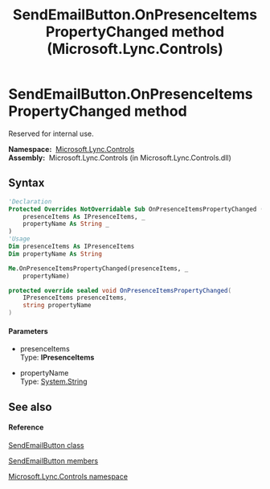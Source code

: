 ﻿---
title: SendEmailButton.OnPresenceItemsPropertyChanged method  (Microsoft.Lync.Controls)
TOCTitle: 'OnPresenceItemsPropertyChanged method '
ms:assetid: M:Microsoft.Lync.Controls.SendEmailButton.OnPresenceItemsPropertyChanged(Microsoft.Lync.Controls.Internal.Model.IPresenceItems,System.String)_DI_3_UC_OCS14MrefLyncWPF
ms:mtpsurl: https://msdn.microsoft.com/en-us/library/microsoft.lync.controls.sendemailbutton.onpresenceitemspropertychanged(v=office.15)
ms:contentKeyID: 48595250
ms.date: 07/28/2014
mtps_version: v=office.15
f1_keywords:
- Microsoft.Lync.Controls.SendEmailButton.OnPresenceItemsPropertyChanged
dev_langs:
- CSharp
- JScript
- VB
- other
---

# SendEmailButton.OnPresenceItemsPropertyChanged method

Reserved for internal use.

**Namespace:**  [Microsoft.Lync.Controls](microsoft-lync-controls-namespace_1.md)  
**Assembly:**  Microsoft.Lync.Controls (in Microsoft.Lync.Controls.dll)

## Syntax

``` vb
'Declaration
Protected Overrides NotOverridable Sub OnPresenceItemsPropertyChanged ( _
    presenceItems As IPresenceItems, _
    propertyName As String _
)
'Usage
Dim presenceItems As IPresenceItems
Dim propertyName As String

Me.OnPresenceItemsPropertyChanged(presenceItems, _
    propertyName)
```

``` csharp
protected override sealed void OnPresenceItemsPropertyChanged(
    IPresenceItems presenceItems,
    string propertyName
)
```

#### Parameters

  - presenceItems  
    Type: **IPresenceItems**  

<!-- end list -->

  - propertyName  
    Type: [System.String](http://msdn2.microsoft.com/en-us/library/s1wwdcbf)  

## See also

#### Reference

[SendEmailButton class](sendemailbutton-class-microsoft-lync-controls_1.md)

[SendEmailButton members](sendemailbutton-members-microsoft-lync-controls_1.md)

[Microsoft.Lync.Controls namespace](microsoft-lync-controls-namespace_1.md)

